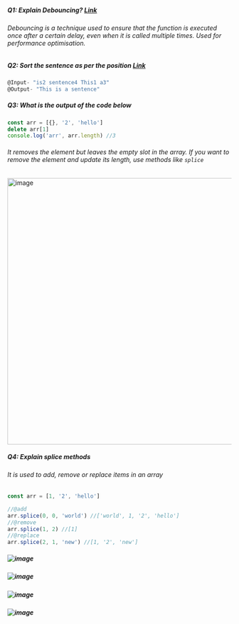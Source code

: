 ##### Q1: Explain Debouncing? [Link](https://codesandbox.io/p/sandbox/debouncing-js-4nqknj?file=%2Fsrc%2Findex.html)

###### Debouncing is a technique used to ensure that the function is executed once after a certain delay, even when it is called multiple times. Used for performance optimisation.


##### Q2: Sort the sentence as per the position [Link](https://codesandbox.io/p/sandbox/sort-as-per-sentence-t2j39w?file=%2Fsrc%2Findex.mjs)
```js
@Input- "is2 sentence4 This1 a3"
@Output- "This is a sentence"
```

##### Q3: What is the output of the code below
```js
const arr = [{}, '2', 'hello']
delete arr[1]
console.log('arr', arr.length) //3
```

###### It removes the element but leaves the empty slot in the array. If you want to remove the element and update its length, use methods like `splice`
<img width="597" alt="image" src="https://github.com/dbnaveen/JavaScript-Questions-2024/assets/15210898/8bcfce18-7736-4718-8690-f31e93567eb9">

##### Q4: Explain splice methods
###### It is used to add, remove or replace items in an array
```js
const arr = [1, '2', 'hello']

//@add 
arr.splice(0, 0, 'world') //['world', 1, '2', 'hello']
//@remove
arr.splice(1, 2) //[1]
//@replace
arr.splice(2, 1, 'new') //[1, '2', 'new']
```

##### ![image](https://github.com/dbnaveen/JavaScript-Questions-2024/assets/15210898/ddea4835-2e5f-404d-8cb9-285722f6cd13)
##### ![image](https://github.com/dbnaveen/JavaScript-Questions-2024/assets/15210898/19d77920-b534-4b52-b46e-01238617ac1e)
##### ![image](https://github.com/dbnaveen/JavaScript-Questions-2024/assets/15210898/106b0c58-7f47-43fa-af8a-faea21a2816a)
##### ![image](https://github.com/dbnaveen/JavaScript-Questions-2024/assets/15210898/5013a82a-8399-46a9-9760-cca14483ce43)












